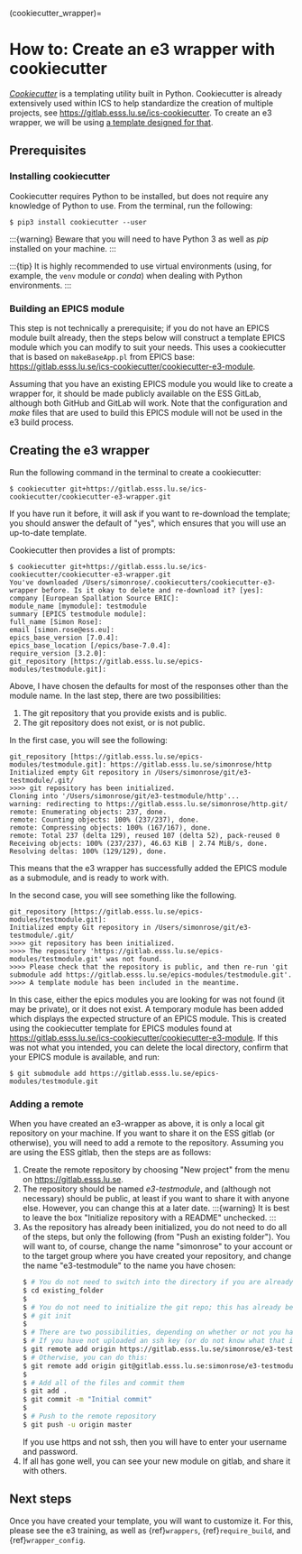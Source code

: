(cookiecutter_wrapper)=

# How to: Create an e3 wrapper with cookiecutter

*[Cookiecutter](https://github.com/cookiecutter/cookiecutter)* is a templating utility built in Python. Cookiecutter is already extensively used within ICS to help standardize the creation of multiple projects, see <https://gitlab.esss.lu.se/ics-cookiecutter>. To create an e3 wrapper, we will be using [a template designed for that](https://gitlab.esss.lu.se/ics-cookiecutter/cookiecutter-e3-wrapper).

## Prerequisites

### Installing cookiecutter

Cookiecutter requires Python to be installed, but does not require any knowledge of Python to use. From the terminal, run the following:

```console
$ pip3 install cookiecutter --user
```

:::{warning}
Beware that you will need to have Python 3 as well as *pip* installed on your machine.
:::

:::{tip}
It is highly recommended to use virtual environments (using, for example, the `venv` module or *conda*) when dealing with Python environments.
:::

### Building an EPICS module

This step is not technically a prerequisite; if you do not have an EPICS module built already, then the steps below will construct a template EPICS module which you can modify to suit your needs. This uses a cookiecutter that is based on `makeBaseApp.pl` from EPICS base: <https://gitlab.esss.lu.se/ics-cookiecutter/cookiecutter-e3-module>.

Assuming that you have an existing EPICS module you would like to create a wrapper for, it should be made publicly available on the ESS GitLab, although both GitHub and GitLab will work. Note that the configuration and *make* files that are used to build this EPICS module will not be used in the e3 build process.

## Creating the e3 wrapper

Run the following command in the terminal to create a cookiecutter:

```console
$ cookiecutter git+https://gitlab.esss.lu.se/ics-cookiecutter/cookiecutter-e3-wrapper.git
```

If you have run it before, it will ask if you want to re-download the template; you should answer the default of "yes", which ensures that you will use an up-to-date template.

Cookiecutter then provides a list of prompts:

```console
$ cookiecutter git+https://gitlab.esss.lu.se/ics-cookiecutter/cookiecutter-e3-wrapper.git
You've downloaded /Users/simonrose/.cookiecutters/cookiecutter-e3-wrapper before. Is it okay to delete and re-download it? [yes]:
company [European Spallation Source ERIC]:
module_name [mymodule]: testmodule
summary [EPICS testmodule module]:
full_name [Simon Rose]:
email [simon.rose@ess.eu]:
epics_base_version [7.0.4]:
epics_base_location [/epics/base-7.0.4]:
require_version [3.2.0]:
git_repository [https://gitlab.esss.lu.se/epics-modules/testmodule.git]:
```

Above, I have chosen the defaults for most of the responses other than the module name. In the last step, there are two possibilities:

1. The git repository that you provide exists and is public.
2. The git repository does not exist, or is not public.

In the first case, you will see the following:
```
git_repository [https://gitlab.esss.lu.se/epics-modules/testmodule.git]: https://gitlab.esss.lu.se/simonrose/http
Initialized empty Git repository in /Users/simonrose/git/e3-testmodule/.git/
>>>> git repository has been initialized.
Cloning into '/Users/simonrose/git/e3-testmodule/http'...
warning: redirecting to https://gitlab.esss.lu.se/simonrose/http.git/
remote: Enumerating objects: 237, done.
remote: Counting objects: 100% (237/237), done.
remote: Compressing objects: 100% (167/167), done.
remote: Total 237 (delta 129), reused 107 (delta 52), pack-reused 0
Receiving objects: 100% (237/237), 46.63 KiB | 2.74 MiB/s, done.
Resolving deltas: 100% (129/129), done.
```

This means that the e3 wrapper has successfully added the EPICS module as a submodule, and is ready to work with.

In the second case, you will see something like the following.
```
git_repository [https://gitlab.esss.lu.se/epics-modules/testmodule.git]:
Initialized empty Git repository in /Users/simonrose/git/e3-testmodule/.git/
>>>> git repository has been initialized.
>>>> The repository 'https://gitlab.esss.lu.se/epics-modules/testmodule.git' was not found.
>>>> Please check that the repository is public, and then re-run 'git submodule add https://gitlab.esss.lu.se/epics-modules/testmodule.git'.
>>>> A template module has been included in the meantime.
```

In this case, either the epics modules you are looking for was not found (it may be private), or it does not exist. A temporary module has been added which displays the expected structure of an EPICS module. This is created using the cookiecutter template for EPICS modules found at <https://gitlab.esss.lu.se/ics-cookiecutter/cookiecutter-e3-module>. If this was not what you intended, you can delete the local directory, confirm that your EPICS module is available, and run:
```console
$ git submodule add https://gitlab.esss.lu.se/epics-modules/testmodule.git
```

### Adding a remote

When you have created an e3-wrapper as above, it is only a local git repository on your machine. If you want to share it on the ESS gitlab (or otherwise), you will need to add a remote to the repository. Assuming you are using the ESS gitlab, then the steps are as follows:

1. Create the remote repository by choosing "New project" from the menu on <https://gitlab.esss.lu.se>.
2. The repository should be named *e3-testmodule*, and (although not necessary) should be public, at least if you want to share it with anyone else. However, you can change this at a later date. 
   :::{warning}
   It is best to leave the box "Initialize repository with a README" unchecked.
   :::
3. As the repository has already been initialized, you do not need to do all of the steps, but only the following (from "Push an existing folder"). You will want to, of course, change the name "simonrose" to your account or to the target group where you have created your repository, and change the name "e3-testmodule" to the name you have chosen:
   ```bash
   $ # You do not need to switch into the directory if you are already there
   $ cd existing_folder
   $
   $ # You do not need to initialize the git repo; this has already been done
   $ # git init
   $
   $ # There are two possibilities, depending on whether or not you have uploaded an SSH key to gitlab:
   $ # If you have not uploaded an ssh key (or do not know what that is), do the following:
   $ git remote add origin https://gitlab.esss.lu.se/simonrose/e3-testmodule.git
   $ # Otherwise, you can do this:
   $ git remote add origin git@gitlab.esss.lu.se:simonrose/e3-testmodule.git
   $
   $ # Add all of the files and commit them
   $ git add .
   $ git commit -m "Initial commit"
   $
   $ # Push to the remote repository
   $ git push -u origin master
   ```
   If you use https and not ssh, then you will have to enter your username and password.
4. If all has gone well, you can see your new module on gitlab, and share it with others.

## Next steps

Once you have created your template, you will want to customize it. For this, please see the e3 training, as well as {ref}`wrappers`, {ref}`require_build`, and {ref}`wrapper_config`.
